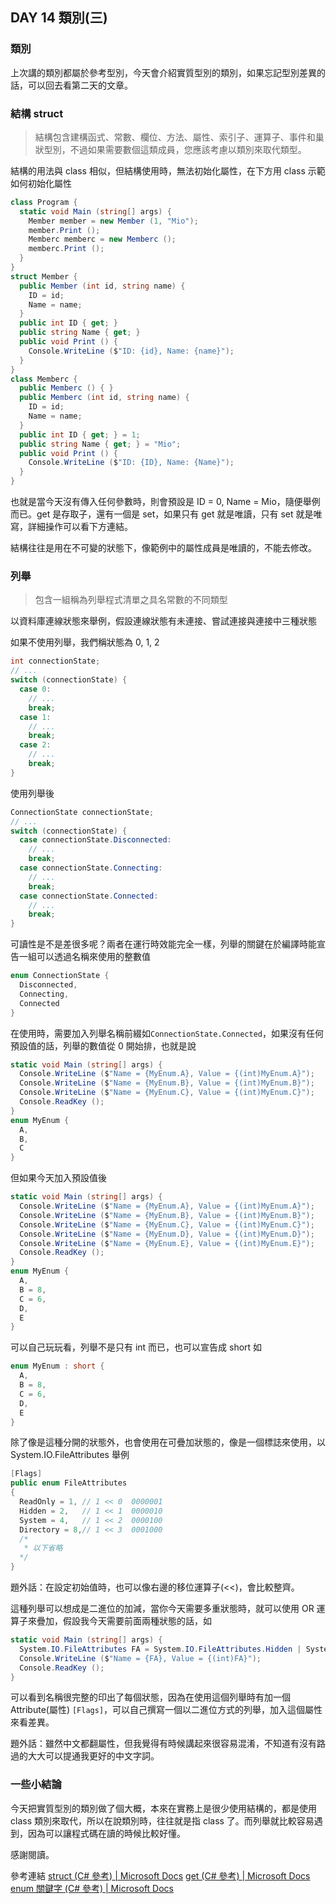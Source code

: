 ## DAY 14 類別(三)

### 類別

上次講的類別都屬於參考型別，今天會介紹實質型別的類別，如果忘記型別差異的話，可以回去看第二天的文章。

### 結構 struct

> 結構包含建構函式、常數、欄位、方法、屬性、索引子、運算子、事件和巢狀型別，不過如果需要數個這類成員，您應該考慮以類別來取代類型。

結構的用法與 class 相似，但結構使用時，無法初始化屬性，在下方用 class 示範如何初始化屬性

```csharp
class Program {
  static void Main (string[] args) {
    Member member = new Member (1, "Mio");
    member.Print ();
    Memberc memberc = new Memberc ();
    memberc.Print ();
  }
}
struct Member {
  public Member (int id, string name) {
    ID = id;
    Name = name;
  }
  public int ID { get; }
  public string Name { get; }
  public void Print () {
    Console.WriteLine ($"ID: {id}, Name: {name}");
  }
}
class Memberc {
  public Memberc () { }
  public Memberc (int id, string name) {
    ID = id;
    Name = name;
  }
  public int ID { get; } = 1;
  public string Name { get; } = "Mio";
  public void Print () {
    Console.WriteLine ($"ID: {ID}, Name: {Name}");
  }
}
```

也就是當今天沒有傳入任何參數時，則會預設是 ID = 0, Name = Mio，隨便舉例而已。get 是存取子，還有一個是 set，如果只有 get 就是唯讀，只有 set 就是唯寫，詳細操作可以看下方連結。

結構往往是用在不可變的狀態下，像範例中的屬性成員是唯讀的，不能去修改。

### 列舉

> 包含一組稱為列舉程式清單之具名常數的不同類型

以資料庫連線狀態來舉例，假設連線狀態有未連接、嘗試連接與連接中三種狀態

如果不使用列舉，我們稱狀態為 0, 1, 2

```csharp
int connectionState;
// ...
switch (connectionState) {
  case 0:
    // ...
    break;
  case 1:
    // ...
    break;
  case 2:
    // ...
    break;
}
```

使用列舉後

```csharp
ConnectionState connectionState;
// ...
switch (connectionState) {
  case connectionState.Disconnected:
    // ...
    break;
  case connectionState.Connecting:
    // ...
    break;
  case connectionState.Connected:
    // ...
    break;
}
```

可讀性是不是差很多呢？兩者在運行時效能完全一樣，列舉的關鍵在於編譯時能宣告一組可以透過名稱來使用的整數值

```csharp
enum ConnectionState {
  Disconnected,
  Connecting,
  Connected
}
```

在使用時，需要加入列舉名稱前綴如```ConnectionState.Connected```，如果沒有任何預設值的話，列舉的數值從 0 開始排，也就是說

```csharp
static void Main (string[] args) {
  Console.WriteLine ($"Name = {MyEnum.A}, Value = {(int)MyEnum.A}");
  Console.WriteLine ($"Name = {MyEnum.B}, Value = {(int)MyEnum.B}");
  Console.WriteLine ($"Name = {MyEnum.C}, Value = {(int)MyEnum.C}");
  Console.ReadKey ();
}
enum MyEnum {
  A,
  B,
  C
}
```

但如果今天加入預設值後

```csharp
static void Main (string[] args) {
  Console.WriteLine ($"Name = {MyEnum.A}, Value = {(int)MyEnum.A}");
  Console.WriteLine ($"Name = {MyEnum.B}, Value = {(int)MyEnum.B}");
  Console.WriteLine ($"Name = {MyEnum.C}, Value = {(int)MyEnum.C}");
  Console.WriteLine ($"Name = {MyEnum.D}, Value = {(int)MyEnum.D}");
  Console.WriteLine ($"Name = {MyEnum.E}, Value = {(int)MyEnum.E}");
  Console.ReadKey ();
}
enum MyEnum {
  A,
  B = 8,
  C = 6,
  D,
  E
}
```

可以自己玩玩看，列舉不是只有 int 而已，也可以宣告成 short 如

```csharp
enum MyEnum : short {
  A,
  B = 8,
  C = 6,
  D,
  E
}
```

除了像是這種分開的狀態外，也會使用在可疊加狀態的，像是一個標誌來使用，以 System.IO.FileAttributes 舉例

```csharp
[Flags]
public enum FileAttributes
{
  ReadOnly = 1, // 1 << 0  0000001   
  Hidden = 2,   // 1 << 1  0000010
  System = 4,   // 1 << 2  0000100
  Directory = 8,// 1 << 3  0001000
  /*
   * 以下省略
  */
}
```

題外話：在設定初始值時，也可以像右邊的移位運算子(<<)，會比較整齊。

這種列舉可以想成是二進位的加減，當你今天需要多重狀態時，就可以使用 OR 運算子來疊加，假設我今天需要前面兩種狀態的話，如

```csharp
static void Main (string[] args) {
  System.IO.FileAttributes FA = System.IO.FileAttributes.Hidden | System.IO.FileAttributes.ReadOnly;
  Console.WriteLine ($"Name = {FA}, Value = {(int)FA}");
  Console.ReadKey ();
}
```

可以看到名稱很完整的印出了每個狀態，因為在使用這個列舉時有加一個 Attribute(屬性) ```[Flags]```，可以自己撰寫一個以二進位方式的列舉，加入這個屬性來看差異。

題外話：雖然中文都翻屬性，但我覺得有時候講起來很容易混淆，不知道有沒有路過的大大可以提通我更好的中文字詞。

### 一些小結論

今天把實質型別的類別做了個大概，本來在實務上是很少使用結構的，都是使用 class 類別來取代，所以在說類別時，往往就是指 class 了。而列舉就比較容易遇到，因為可以讓程式碼在讀的時候比較好懂。

感謝閱讀。

參考連結
[struct (C# 參考) | Microsoft Docs]
[get (C# 參考) | Microsoft Docs]
[enum 關鍵字 (C# 參考) | Microsoft Docs]

[struct (C# 參考) | Microsoft Docs]: https://docs.microsoft.com/zh-tw/dotnet/csharp/language-reference/keywords/struct
[get (C# 參考) | Microsoft Docs]: https://docs.microsoft.com/zh-tw/dotnet/csharp/language-reference/keywords/get
[enum 關鍵字 (C# 參考) | Microsoft Docs]: https://docs.microsoft.com/zh-tw/dotnet/csharp/language-reference/keywords/enum